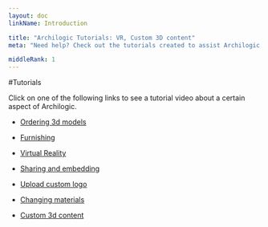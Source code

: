 ```yaml
---
layout: doc
linkName: Introduction

title: "Archilogic Tutorials: VR, Custom 3D content"
meta: "Need help? Check out the tutorials created to assist Archilogic members in various areas of real estate 3D model making."

middleRank: 1
---
```


#Tutorials

Click on one of the following links to see a tutorial video about a certain aspect of Archilogic.

* [Ordering 3d models]({{site.path}}/en/tutorials/order/index.html)

* [Furnishing]({{site.path}}/en/tutorials/furnishing/index.html)

* [Virtual Reality]({{site.path}}/en/tutorials/vr/index.html)

* [Sharing and embedding]({{site.path}}/en/tutorials/sharing-embedding/index.html)

* [Upload custom logo]({{site.path}}/en/tutorials/uploading-custom-logo/index.html)

* [Changing materials]({{site.path}}/en/tutorials/material/index.html)

* [Custom 3d content]({{site.path}}/en/tutorials/custom-3d-content/index.html)

